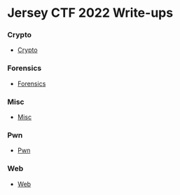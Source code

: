 <h1>Jersey CTF 2022 Write-ups</h1>



<h3 dir="auto">
  <a id="user-content-crypto" class="anchor" aria-hidden="true" href="#crypto"> </a>
  Crypto
</h3>

<ul dir="auto">
  <li>
    <a href="#">Crypto</a>
  </li>
</ul>

<h3 dir="auto">
  <a id="user-content-forensics" class="anchor" aria-hidden="true" href="#forensics"> </a>
  Forensics
</h3>

<ul dir="auto">
  <li>
    <a href="#">Forensics</a>
  </li>
</ul>

<h3 dir="auto">
  <a id="user-content-misc" class="anchor" aria-hidden="true" href="#misc"> </a>
  Misc
</h3>

<ul dir="auto">
  <li>
    <a href="#">Misc</a>
  </li>
</ul>

<h3 dir="auto">
  <a id="user-content-crypto" class="anchor" aria-hidden="true" href="#pwn"> </a>
  Pwn
</h3>

<ul dir="auto">
  <li>
    <a href="#">Pwn</a>
  </li>
</ul>

<h3 dir="auto">
  <a id="user-content-web" class="anchor" aria-hidden="true" href="#web"> </a>
  Web
</h3>

<ul dir="auto">
  <li>
    <a href="#">Web</a>
  </li>
</ul>
